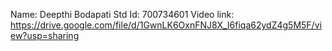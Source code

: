 Name: Deepthi Bodapati
Std Id: 700734601
Video link: https://drive.google.com/file/d/1GwnLK6OxnFNJ8X_I6fiqa62ydZ4g5M5F/view?usp=sharing
